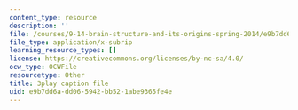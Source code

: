 ```yaml
---
content_type: resource
description: ''
file: /courses/9-14-brain-structure-and-its-origins-spring-2014/e9b7dd6add065942bb521abe9365fe4e_555132.vtt
file_type: application/x-subrip
learning_resource_types: []
license: https://creativecommons.org/licenses/by-nc-sa/4.0/
ocw_type: OCWFile
resourcetype: Other
title: 3play caption file
uid: e9b7dd6a-dd06-5942-bb52-1abe9365fe4e
---
```

